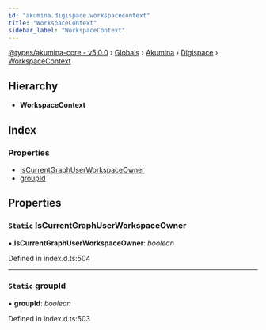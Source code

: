 ```yaml
---
id: "akumina.digispace.workspacecontext"
title: "WorkspaceContext"
sidebar_label: "WorkspaceContext"
---
```


[@types/akumina-core - v5.0.0](../index.md) › [Globals](../globals.md) › [Akumina](../modules/akumina.md) › [Digispace](../modules/akumina.digispace.md) › [WorkspaceContext](akumina.digispace.workspacecontext.md)

## Hierarchy

* **WorkspaceContext**

## Index

### Properties

* [IsCurrentGraphUserWorkspaceOwner](akumina.digispace.workspacecontext.md#static-iscurrentgraphuserworkspaceowner)
* [groupId](akumina.digispace.workspacecontext.md#static-groupid)

## Properties

### `Static` IsCurrentGraphUserWorkspaceOwner

▪ **IsCurrentGraphUserWorkspaceOwner**: *boolean*

Defined in index.d.ts:504

___

### `Static` groupId

▪ **groupId**: *boolean*

Defined in index.d.ts:503
